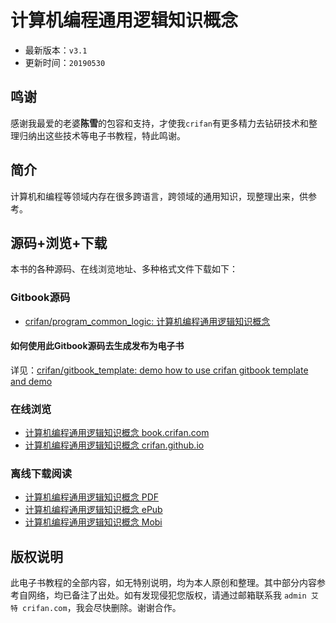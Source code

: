 # 计算机编程通用逻辑知识概念

* 最新版本：`v3.1`
* 更新时间：`20190530`

## 鸣谢

感谢我最爱的老婆**陈雪**的包容和支持，才使我`crifan`有更多精力去钻研技术和整理归纳出这些技术等电子书教程，特此鸣谢。

## 简介

计算机和编程等领域内存在很多跨语言，跨领域的通用知识，现整理出来，供参考。

## 源码+浏览+下载

本书的各种源码、在线浏览地址、多种格式文件下载如下：

### Gitbook源码

* [crifan/program_common_logic: 计算机编程通用逻辑知识概念](https://github.com/crifan/program_common_logic)

#### 如何使用此Gitbook源码去生成发布为电子书

详见：[crifan/gitbook_template: demo how to use crifan gitbook template and demo](https://github.com/crifan/gitbook_template)

### 在线浏览

* [计算机编程通用逻辑知识概念 book.crifan.com](http://book.crifan.com/books/program_common_logic/website)
* [计算机编程通用逻辑知识概念 crifan.github.io](https://crifan.github.io/program_common_logic/website)

### 离线下载阅读

* [计算机编程通用逻辑知识概念 PDF](http://book.crifan.com/books/program_common_logic/pdf/program_common_logic.pdf)
* [计算机编程通用逻辑知识概念 ePub](http://book.crifan.com/books/program_common_logic/epub/program_common_logic.epub)
* [计算机编程通用逻辑知识概念 Mobi](http://book.crifan.com/books/program_common_logic/mobi/program_common_logic.mobi)

## 版权说明

此电子书教程的全部内容，如无特别说明，均为本人原创和整理。其中部分内容参考自网络，均已备注了出处。如有发现侵犯您版权，请通过邮箱联系我 `admin 艾特 crifan.com`，我会尽快删除。谢谢合作。